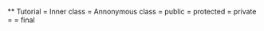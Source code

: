 ** Tutorial
=  Inner class
=  Annonymous class
=  public
=  protected
=  private
=  <undefined>
=  final
  
